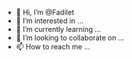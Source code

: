 - 👋 Hi, I’m @Fadilet
- 👀 I’m interested in ...
- 🌱 I’m currently learning ...
- 💞️ I’m looking to collaborate on ...
- 📫 How to reach me ...

<!---
Fadilet/Fadilet is a ✨ special ✨ repository because its `README.md` (this file) appears on your GitHub profile.
You can click the Preview link to take a look at your changes.
--->
